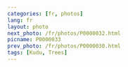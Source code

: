 ```yaml
---
categories: [fr, photos]
lang: fr
layout: photo
next_photo: /fr/photos/P0000032.html
picname: P0000033
prev_photo: /fr/photos/P0000030.html
tags: [Kudu, Trees]
---
```


